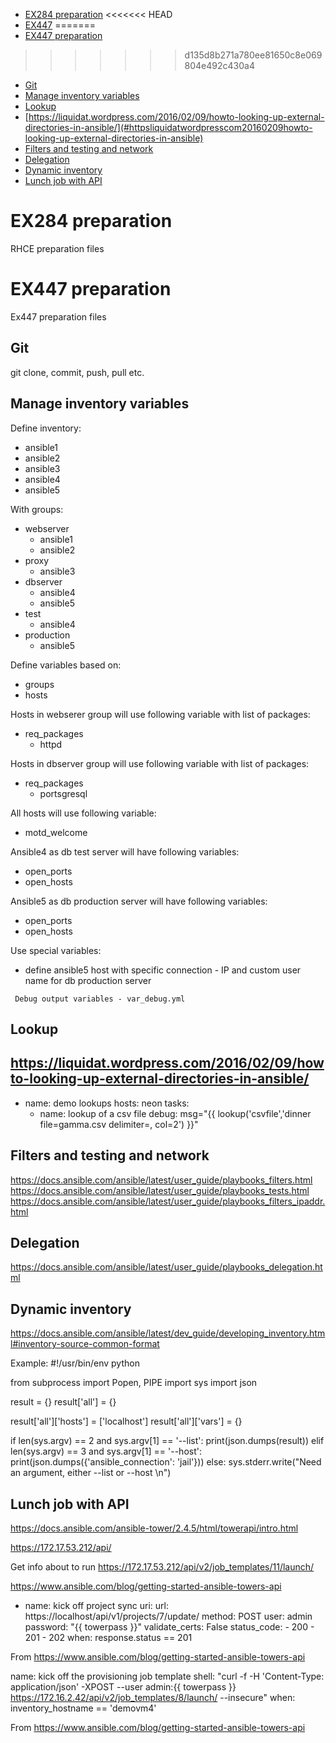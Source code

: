 - [EX284 preparation](#ex284-preparation)
<<<<<<< HEAD
- [EX447](#ex447)
=======
- [EX447 preparation](#ex447-preparation)
>>>>>>> d135d8b271a780ee81650c8e069804e492c430a4
  - [Git](#git)
  - [Manage inventory variables](#manage-inventory-variables)
  - [Lookup](#lookup)
  - [https://liquidat.wordpress.com/2016/02/09/howto-looking-up-external-directories-in-ansible/](#httpsliquidatwordpresscom20160209howto-looking-up-external-directories-in-ansible)
  - [Filters and testing and network](#filters-and-testing-and-network)
  - [Delegation](#delegation)
  - [Dynamic inventory](#dynamic-inventory)
  - [Lunch job with API](#lunch-job-with-api)

# EX284 preparation 
RHCE preparation files

# EX447 preparation
Ex447 preparation files

## Git
git clone, commit, push, pull etc.

## Manage inventory variables

Define inventory:
* ansible1
* ansible2
* ansible3
* ansible4
* ansible5

With groups:
* webserver
  * ansible1
  * ansible2
* proxy
  * ansible3
* dbserver
  * ansible4
  * ansible5
* test 
  * ansible4
* production
  * ansible5



Define variables based on:
* groups
* hosts 

Hosts in webserer group will use following variable with list of packages:
* req_packages
  * httpd

Hosts in dbserver group will use following variable with list of packages:
* req_packages
  * portsgresql

All hosts will use following variable:
* motd_welcome

Ansible4 as db test server will have following variables:
* open_ports
* open_hosts

Ansible5 as db production server will have following variables:
* open_ports
* open_hosts

Use special variables:
* define ansible5 host with specific connection - IP and custom user name for db production server

```
 Debug output variables - var_debug.yml 
```

## Lookup

https://liquidat.wordpress.com/2016/02/09/howto-looking-up-external-directories-in-ansible/
---
- name: demo lookups
  hosts: neon
tasks:
    - name: lookup of a csv file
      debug: msg="{{ lookup('csvfile','dinner file=gamma.csv delimiter=, col=2') }}"


## Filters and testing and network
https://docs.ansible.com/ansible/latest/user_guide/playbooks_filters.html
https://docs.ansible.com/ansible/latest/user_guide/playbooks_tests.html
https://docs.ansible.com/ansible/latest/user_guide/playbooks_filters_ipaddr.html

## Delegation
https://docs.ansible.com/ansible/latest/user_guide/playbooks_delegation.html

## Dynamic inventory
https://docs.ansible.com/ansible/latest/dev_guide/developing_inventory.html#inventory-source-common-format

Example:
#!/usr/bin/env python

from subprocess import Popen, PIPE
import sys
import json

result = {}
result['all'] = {}

result['all']['hosts'] = ['localhost']
result['all']['vars'] = {}

if len(sys.argv) == 2 and sys.argv[1] == '--list':
    print(json.dumps(result))
elif len(sys.argv) == 3 and sys.argv[1] == '--host':
    print(json.dumps({'ansible_connection': 'jail'}))
else:
    sys.stderr.write("Need an argument, either --list or --host <host>\n")

## Lunch job with API
https://docs.ansible.com/ansible-tower/2.4.5/html/towerapi/intro.html

https://172.17.53.212/api/

Get info about to run
https://172.17.53.212/api/v2/job_templates/11/launch/

https://www.ansible.com/blog/getting-started-ansible-towers-api
- name: kick off project sync
  uri:
    url:  https://localhost/api/v1/projects/7/update/
    method: POST
    user: admin
    password: "{{ towerpass }}"
    validate_certs: False
    status_code:
      - 200
      - 201
      - 202
  when: response.status == 201

From <https://www.ansible.com/blog/getting-started-ansible-towers-api> 

name: kick off the provisioning job template
  shell:  "curl -f -H 'Content-Type: application/json' -XPOST --user 
admin:{{ towerpass }} 
https://172.16.2.42/api/v2/job_templates/8/launch/ --insecure"
  when: inventory_hostname == 'demovm4'

From <https://www.ansible.com/blog/getting-started-ansible-towers-api> 
